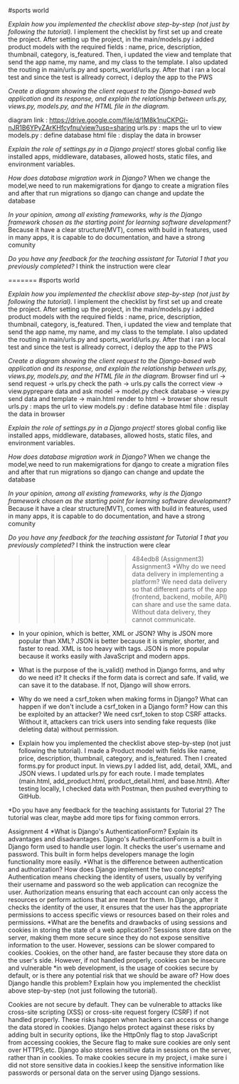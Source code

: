 #sports world

*Explain how you implemented the checklist above step-by-step (not just by following the tutorial).*
I implement the checklist by first set up and create the project. After setting up the project, in the main/models.py i added product models with the required fields : name, price, description, thumbnail, category, is_featured. Then, i updated the view and template that send the app name, my name, and my class to the template. I also updated the routing in main/urls.py and sports_world/urls.py. After that i ran a local test and since the test is allready correct, i deploy the app to the PWS

*Create a diagram showing the client request to the Django-based web application and its response, and explain the relationship between urls.py, views.py, models.py, and the HTML file in the diagram.*

diagram link : https://drive.google.com/file/d/1M8k1nuCKPGi-nJR1B6YPyZArKHfcyfnu/view?usp=sharing
urls.py : maps the url to view
models.py : define database
html file : display the data in browser

*Explain the role of settings.py in a Django project!*
stores global config like installed apps, middleware, databases, allowed hosts, static files, and environment variables.

*How does database migration work in Django?*
When we change the model,we need to run makemigrations for django to create a migration files and after that run migrations so django can  change and update the database

*In your opinion, among all existing frameworks, why is the Django framework chosen as the starting point for learning software development?*
Because it have a clear structure(MVT), comes with build in features, used in many apps, it is  capable to do documentation, and have a strong comunity

*Do you have any feedback for the teaching assistant for Tutorial 1 that you previously completed?*
I think the instruction were clear 



=======
#sports world

*Explain how you implemented the checklist above step-by-step (not just by following the tutorial).*
I implement the checklist by first set up and create the project. After setting up the project, in the main/models.py i added product models with the required fields : name, price, description, thumbnail, category, is_featured. Then, i updated the view and template that send the app name, my name, and my class to the template. I also updated the routing in main/urls.py and sports_world/urls.py. After that i ran a local test and since the test is allready correct, i deploy the app to the PWS

*Create a diagram showing the client request to the Django-based web application and its response, and explain the relationship between urls.py, views.py, models.py, and the HTML file in the diagram.*
Browser find url -> send request -> urls.py check the path -> urls.py calls the correct view -> view.pyprepare data and ask model -> model.py check database -> view.py send data and template -> main.html render to html -> browser show result
urls.py : maps the url to view
models.py : define database
html file : display the data in browser

*Explain the role of settings.py in a Django project!*
stores global config like installed apps, middleware, databases, allowed hosts, static files, and environment variables.

*How does database migration work in Django?*
When we change the model,we need to run makemigrations for django to create a migration files and after that run migrations so django can  change and update the database

*In your opinion, among all existing frameworks, why is the Django framework chosen as the starting point for learning software development?*
Because it have a clear structure(MVT), comes with build in features, used in many apps, it is  capable to do documentation, and have a strong comunity

*Do you have any feedback for the teaching assistant for Tutorial 1 that you previously completed?*
I think the instruction were clear 

>>>>>>> 484edb8 (Assignment3)
Assignment3
*Why do we need data delivery in implementing a platform?
We need data delivery so that different parts of the app (frontend, backend, mobile, API) can share and use the same data. Without data delivery, they cannot communicate.

* In your opinion, which is better, XML or JSON? Why is JSON more popular than XML?
JSON is better because it is simpler, shorter, and faster to read. XML is too heavy with tags. JSON is more popular because it works easily with JavaScript and modern apps.

* What is the purpose of the is_valid() method in Django forms, and why do we need it?
It checks if the form data is correct and safe. If valid, we can save it to the database. If not, Django will show errors.

* Why do we need a csrf_token when making forms in Django? What can happen if we don't include a csrf_token in a Django form? How can this be exploited by an attacker?
We need csrf_token to stop CSRF attacks. Without it, attackers can trick users into sending fake requests (like deleting data) without permission.

* Explain how you implemented the checklist above step-by-step (not just following the tutorial).
I made a Product model with fields like name, price, description, thumbnail, category, and is_featured. Then I created forms.py for product input. In views.py I added list, add, detail, XML, and JSON views. I updated urls.py for each route. I made templates (main.html, add_product.html, product_detail.html, and base.html). After testing locally, I checked data with Postman, then pushed everything to GitHub.

*Do you have any feedback for the teaching assistants for Tutorial 2?
The tutorial was clear, maybe add more tips for fixing common errors.

Assignment 4
 *What is Django's AuthenticationForm? Explain its advantages and disadvantages.
Django's AuthenticationForm is a built in Django form used to handle user login. It checks the user's username and password. This built in form helps developers manage the login functionality more easily.
*What is the difference between authentication and authorization? How does Django implement the two concepts?
Authentication means checking the identity of users, usually by verifying their username and password so the web application can recognize the user. Authorization means ensuring that each account can only access the resources or perform actions that are meant for them. In Django, after it checks the identity of the user, it ensures that the user has the appropriate permissions to access specific views or resources based on their roles and permissions.
*What are the benefits and drawbacks of using sessions and cookies in storing the state of a web application?
Sessions store data on the server, making them more secure since they do not expose sensitive information to the user. However, sessions can be slower compared to cookies. Cookies, on the other hand, are faster because they store data on the user's side. However, if not handled properly, cookies can be insecure and vulnerable
*in web development, is the usage of cookies secure by default, or is there any potential risk that we should be aware of? How does Django handle this problem?
 Explain how you implemented the checklist above step-by-step (not just following the tutorial).

Cookies are not secure by default. They can be vulnerable to attacks like cross-site scripting (XSS) or cross-site request forgery (CSRF) if not handled properly. These risks happen when hackers can access or change the data stored in cookies. Django helps protect against these risks by adding bult in security options, like the HttpOnly flag to stop JavaScript from accessing cookies, the Secure flag to make sure cookies are only sent over HTTPS,etc. Django also stores sensitive data in sessions on the server, rather than in cookies. To make cookies secure in my project, i make sure i did not store sensitive data in cookies.I keep the sensitive information like passwords or personal data on the server using Django sessions.
